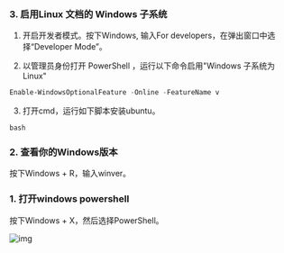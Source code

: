 ### 

### 3. 启用Linux 文档的 Windows 子系统

1. 开启开发者模式。按下Windows, 输入For developers，在弹出窗口中选择“Developer Mode”。

2. 以管理员身份打开 PowerShell ，运行以下命令启用"Windows 子系统为 Linux"

~~~powershell
Enable-WindowsOptionalFeature -Online -FeatureName v
~~~

3. 打开cmd，运行如下脚本安装ubuntu。

~~~shell
bash
~~~

### 2. 查看你的Windows版本

按下Windows + R，输入winver。

### 1. 打开windows powershell 

按下Windows + X，然后选择PowerShell。

![img](https://www.top-password.com/blog/wp-content/uploads/2017/06/windows-powershell-admin.png)
